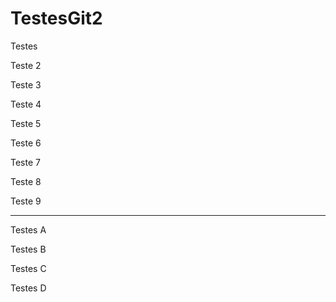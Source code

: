 # TestesGit2
Testes

Teste 2

Teste 3

Teste 4

Teste 5

Teste 6

Teste 7

Teste 8

Teste 9

-----

Testes A

Testes B

Testes C

Testes D